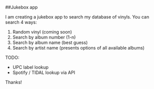 ##Jukebox app

I am creating a jukebox app to search my database of
 vinyls. You can search 4 ways:

1. Random vinyl (coming soon)
2. Search by album number (1-n)
3. Search by album name (best guess)
4. Search by artist name (presents options of all 
available albums)

TODO: 

- UPC label lookup
- Spotify / TIDAL lookup via API

Thanks!